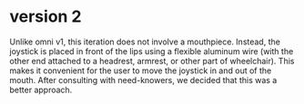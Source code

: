 # version 2

Unlike omni v1, this iteration does not involve a mouthpiece. Instead, the joystick is placed in front of the lips using a flexible aluminum wire (with the other end attached to a headrest, armrest, or other part of wheelchair). This makes it convenient for the user to move the joystick in and out of the mouth. After consulting with need-knowers, we decided that this was a better approach.
